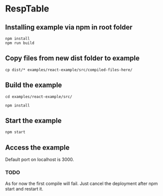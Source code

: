 # RespTable

## Installing example via npm in root folder
```
npm install
npm run build
```
## Copy files from new dist folder to example
```
cp dist/* examples/react-example/src/compiled-files-here/
```
## Build the example
```
cd examples/react-example/src/

npm install
```
## Start the example
```
npm start
```
## Access the example

Default port on localhost is 3000.

### TODO

As for now the first compile will fail.
Just cancel the deployment after npm start and restart it. 
